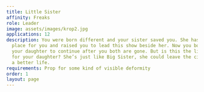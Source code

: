 ```yaml
---
title: Little Sister
affinity: Freaks
role: Leader
image: assets/images/krop2.jpg
applications: 12
description: You were born different and your sister saved you. She has created this
  place for you and raised you to lead this show beside her. Now you both are raising
  your daughter to continue after you both are gone. But is this the life you want
  for your daughter? She’s just like Big Sister, she could leave the circus and choose
  a better life.
requirements: Prop for some kind of visible deformity
order: 1
layout: page
---
```


